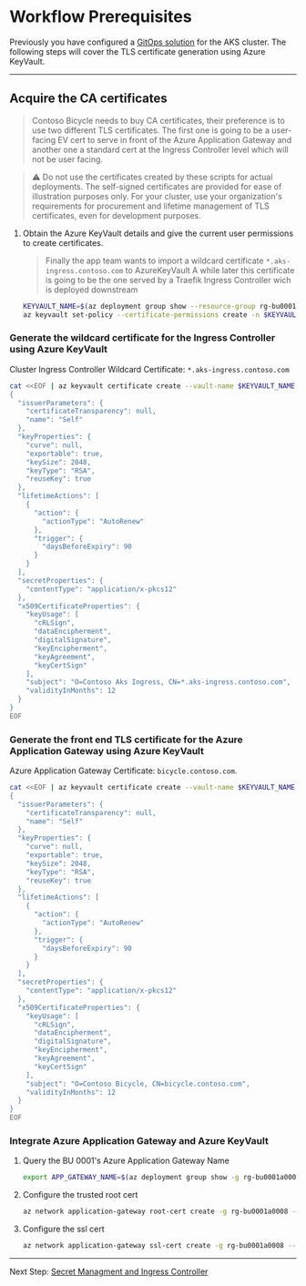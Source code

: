 # Workflow Prerequisites

Previously you have configured a [GitOps solution](./05-gitops) for the AKS cluster.
The following steps will cover the TLS certificate generation using Azure
KeyVault.

---

## Acquire the CA certificates

   > Contoso Bicycle needs to buy CA certificates, their preference is to use two different TLS certificates. The first one is going to be a user-facing EV cert to serve in front of the Azure Application Gateway and another one a standard cert at the Ingress Controller level which will not be user facing.

   > :warning: Do not use the certificates created by these scripts for actual deployments. The self-signed certificates are provided for ease of illustration purposes only. For your cluster, use your organization's requirements for procurement and lifetime management of TLS certificates, even for development purposes.

1. Obtain the Azure KeyVault details and give the current user permissions to
   create certificates.

   > Finally the app team wants to import a wildcard certificate `*.aks-ingress.contoso.com`  to AzureKeyVault
   > A while later this certificate is going to be the one served by a Traefik Ingress Controller wich is
   > deployed downstream

   ```bash
   KEYVAULT_NAME=$(az deployment group show --resource-group rg-bu0001a0008 -n cluster-stamp --query properties.outputs.keyVaultName.value -o tsv)
   az keyvault set-policy --certificate-permissions create -n $KEYVAULT_NAME --upn $(az account show --query user.name -o tsv)
   ```
### Generate the wildcard certificate for the Ingress Controller using Azure KeyVault

   Cluster Ingress Controller Wildcard Certificate: `*.aks-ingress.contoso.com`

   ```bash
   cat <<EOF | az keyvault certificate create --vault-name $KEYVAULT_NAME -n traefik-ingress-internal-aks-ingress-contoso-com-tls -p @-
   {
     "issuerParameters": {
       "certificateTransparency": null,
       "name": "Self"
     },
     "keyProperties": {
       "curve": null,
       "exportable": true,
       "keySize": 2048,
       "keyType": "RSA",
       "reuseKey": true
     },
     "lifetimeActions": [
       {
         "action": {
           "actionType": "AutoRenew"
         },
         "trigger": {
           "daysBeforeExpiry": 90
         }
       }
     ],
     "secretProperties": {
       "contentType": "application/x-pkcs12"
     },
     "x509CertificateProperties": {
       "keyUsage": [
         "cRLSign",
         "dataEncipherment",
         "digitalSignature",
         "keyEncipherment",
         "keyAgreement",
         "keyCertSign"
       ],
       "subject": "O=Contoso Aks Ingress, CN=*.aks-ingress.contoso.com",
       "validityInMonths": 12
     }
   }
   EOF
   ```

### Generate the front end TLS certificate for the Azure Application Gateway using Azure KeyVault

   Azure Application Gateway Certificate: `bicycle.contoso.com`.

   ```bash
   cat <<EOF | az keyvault certificate create --vault-name $KEYVAULT_NAME -n azappgw-bicycle-contoso-com-tls -p @-
   {
     "issuerParameters": {
       "certificateTransparency": null,
       "name": "Self"
     },
     "keyProperties": {
       "curve": null,
       "exportable": true,
       "keySize": 2048,
       "keyType": "RSA",
       "reuseKey": true
     },
     "lifetimeActions": [
       {
         "action": {
           "actionType": "AutoRenew"
         },
         "trigger": {
           "daysBeforeExpiry": 90
         }
       }
     ],
     "secretProperties": {
       "contentType": "application/x-pkcs12"
     },
     "x509CertificateProperties": {
       "keyUsage": [
         "cRLSign",
         "dataEncipherment",
         "digitalSignature",
         "keyEncipherment",
         "keyAgreement",
         "keyCertSign"
       ],
       "subject": "O=Contoso Bicycle, CN=bicycle.contoso.com",
       "validityInMonths": 12
     }
   }
   EOF
   ```

### Integrate Azure Application Gateway and Azure KeyVault

1. Query the BU 0001's Azure Application Gateway Name

    ```bash
    export APP_GATEWAY_NAME=$(az deployment group show -g rg-bu0001a0008 -n cluster-stamp-bu0001a0008 --query properties.outputs.agwName.value -o tsv)
    ```

1. Configure the trusted root cert

   ```bash
   az network application-gateway root-cert create -g rg-bu0001a0008 --gateway-name $APP_GATEWAY_NAME --name root-cert-wildcard-aks-ingress-contoso --keyvault-secret $(az keyvault certificate show --vault-name $KEYVAULT_NAME -n traefik-ingress-internal-aks-ingress-contoso-com-tls --query id -o tsv)
   ```

1. Configure the ssl cert

   ```bash
   az network application-gateway ssl-cert create -g rg-bu0001a0008 --gateway-name $APP_GATEWAY_NAME --name ssl-cert-bicycle-contoso --key-vault-secret-id $(az keyvault certificate show --vault-name $KEYVAULT_NAME -n azappgw-bicycle-contoso-com-tls --query id -o tsv)
   ```
---
Next Step: [Secret Managment and Ingress Controller](./07-secret-managment-and-ingress-controller.md)
